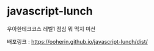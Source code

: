 # javascript-lunch

우아한테크코스 레벨1 점심 뭐 먹지 미션

배포링크 : https://ooherin.github.io/javascript-lunch/dist/
